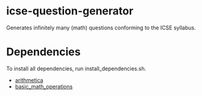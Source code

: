 # icse-question-generator
Generates infinitely many (math) questions conforming to the ICSE syllabus.

# Dependencies
To install all dependencies, run install_dependencies.sh.

- [arithmetica](https://github.com/avighnac/arithmetica)
- [basic_math_operations](https://github.com/avighnac/basic_math_operations)